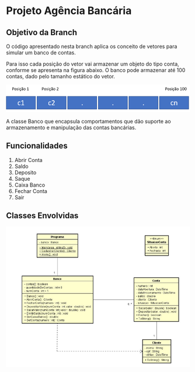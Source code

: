 # Projeto Agência Bancária

## Objetivo da Branch
O  código apresentado nesta branch aplica os conceito de vetores para simular um banco de contas. 

Para isso cada posição do vetor vai armazenar um objeto do tipo conta, conforme se apresenta na figura abaixo. O banco pode armazenar até 100 contas, dado pelo tamanho estático do vetor.

![vetor](img/vetor.png)

A classe Banco que encapsula comportamentos que dão suporte ao armazenamento e manipulação das contas bancárias.

## Funcionalidades

1. Abrir Conta
2. Saldo
3. Deposito
4. Saque
5. Caixa Banco
6. Fechar Conta
7. Sair
 

## Classes Envolvidas

![vetor](img/modelo_c.jpg)